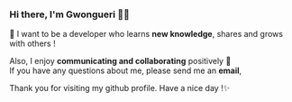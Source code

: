 ### Hi there, I'm Gwongueri 🖐🏻

💬 I want to be a developer who learns **new knowledge**, shares and grows with others !

Also, I enjoy **communicating and collaborating** positively 🥰
</br>
If you have any questions about me, please send me an **email**,

Thank you for visiting my github profile. Have a nice day !✨

<!--
**Gyuuul/Gyuuul** is a  _special_ ✨ repository because its `README.md` (this file) appears on your GitHub profile.

Here are some ideas to get you started:

- 🔭 I’m currently working on ...
- 🌱 I’m currently learning ...
- 👯 I’m looking to collaborate on ...
- 🤔 I’m looking for help with ...
-  Ask me about ...
- 📫 How to reach me: ...
- 😄 Pronouns: ...
- ⚡ Fun fact: ...
-->
